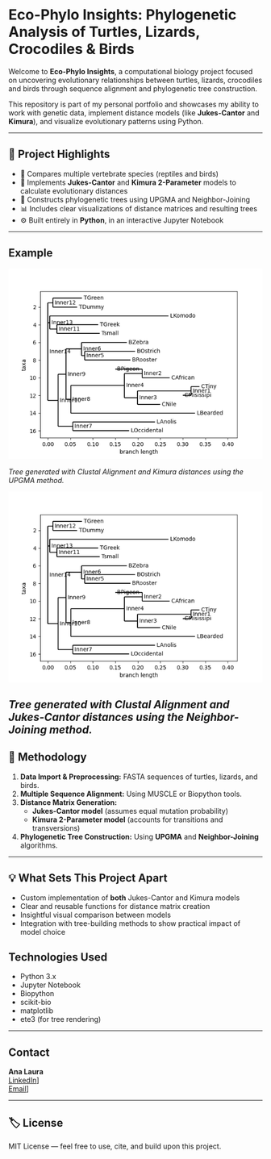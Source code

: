 #  Eco-Phylo Insights: Phylogenetic Analysis of Turtles, Lizards, Crocodiles & Birds

Welcome to **Eco-Phylo Insights**, a computational biology project focused on uncovering evolutionary relationships between turtles, lizards, crocodiles and birds through sequence alignment and phylogenetic tree construction.

This repository is part of my personal portfolio and showcases my ability to work with genetic data, implement distance models (like **Jukes-Cantor** and **Kimura**), and visualize evolutionary patterns using Python.

---

## 🚀 Project Highlights

- 🐢 Compares multiple vertebrate species (reptiles and birds)
- 🧬 Implements **Jukes-Cantor** and **Kimura 2-Parameter** models to calculate evolutionary distances
- 🌱 Constructs phylogenetic trees using UPGMA and Neighbor-Joining
- 📊 Includes clear visualizations of distance matrices and resulting trees
- ⚙️ Built entirely in **Python**, in an interactive Jupyter Notebook

---

## Example 

![Tree Clustal Kimura UPGMA](img/tree_all_clustal_kimura_upgma.png)

*Tree generated with Clustal Alignment and Kimura distances using the UPGMA method.*


![Tree Clustal Jukes-Cantor NJ](img/tree_all_clustal_jc_nj.png)

*Tree generated with Clustal Alignment and Jukes-Cantor distances using the Neighbor-Joining method.*
---


## 🧪 Methodology

1. **Data Import & Preprocessing:** FASTA sequences of turtles, lizards, and birds.
2. **Multiple Sequence Alignment:** Using MUSCLE or Biopython tools.
3. **Distance Matrix Generation:**  
   - **Jukes-Cantor model** (assumes equal mutation probability)
   - **Kimura 2-Parameter model** (accounts for transitions and transversions)
4. **Phylogenetic Tree Construction:** Using **UPGMA** and **Neighbor-Joining** algorithms.


---

## 💡 What Sets This Project Apart

- Custom implementation of **both** Jukes-Cantor and Kimura models
- Clear and reusable functions for distance matrix creation
- Insightful visual comparison between models
- Integration with tree-building methods to show practical impact of model choice



## Technologies Used

- Python 3.x
- Jupyter Notebook
- Biopython
- scikit-bio
- matplotlib
- ete3 (for tree rendering)

---

## Contact

**Ana Laura**  
[LinkedIn](https://www.linkedin.com/in/ana-laura-chenoweth-galaz-7a36a7203/)]  
[Email](chenowethgalazanalaura@gmail.com)]

---

## 🏷️ License

MIT License — feel free to use, cite, and build upon this project.


